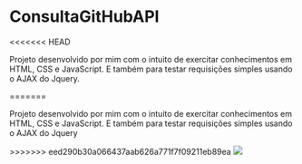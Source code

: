 <h1>ConsultaGitHubAPI</h1>
<<<<<<< HEAD
<p>Projeto desenvolvido por mim com o intuito de exercitar conhecimentos em HTML, CSS e JavaScript. E também para testar requisições simples usando o AJAX do Jquery.</p>
=======
<p>Projeto desenvolvido por mim com o intuito de exercitar conhecimentos em HTML, CSS e JavaScript. E também para testar requisições simples usando o AJAX do Jquery</p>
>>>>>>> eed290b30a066437aab626a771f7f09211eb89ea
<img src=https://img.shields.io/badge/ConsultaGitHubAPI-Projeto%20Web%20simples%20para%20consultar%20a%20API%20do%20GitHub-blueviolet></img>
